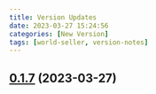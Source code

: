 ```yaml
---
title: Version Updates
date: 2023-03-27 15:24:56
categories: [New Version]
tags: [world-seller, version-notes]
---
```



## [0.1.7](https://github.com/WorldSellerGame/world-seller/compare/v0.1.6...v0.1.7) (2023-03-27)




